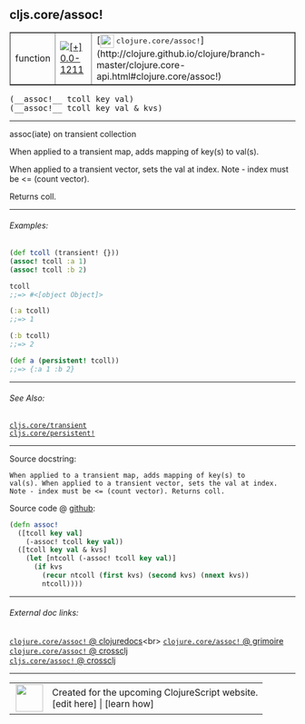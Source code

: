 ## cljs.core/assoc!



 <table border="1">
<tr>
<td>function</td>
<td><a href="https://github.com/cljsinfo/cljs-api-docs/tree/0.0-1211"><img valign="middle" alt="[+] 0.0-1211" title="Added in 0.0-1211" src="https://img.shields.io/badge/+-0.0--1211-lightgrey.svg"></a> </td>
<td>
[<img height="24px" valign="middle" src="http://i.imgur.com/1GjPKvB.png"> <samp>clojure.core/assoc!</samp>](http://clojure.github.io/clojure/branch-master/clojure.core-api.html#clojure.core/assoc!)
</td>
</tr>
</table>


 <samp>
(__assoc!__ tcoll key val)<br>
</samp>
 <samp>
(__assoc!__ tcoll key val & kvs)<br>
</samp>

---

assoc(iate) on transient collection

When applied to a transient map, adds mapping of key(s) to val(s).

When applied to a transient vector, sets the val at index.  Note - index must
be <= (count vector).

Returns coll.

---

###### Examples:

```clj
(def tcoll (transient! {}))
(assoc! tcoll :a 1)
(assoc! tcoll :b 2)

tcoll
;;=> #<[object Object]> 

(:a tcoll)
;;=> 1

(:b tcoll)
;;=> 2

(def a (persistent! tcoll))
;;=> {:a 1 :b 2}
```

---

###### See Also:

[`cljs.core/transient`](cljs.core_transient.md)<br>
[`cljs.core/persistent!`](cljs.core_persistentBANG.md)<br>

---


Source docstring:

```
When applied to a transient map, adds mapping of key(s) to
val(s). When applied to a transient vector, sets the val at index.
Note - index must be <= (count vector). Returns coll.
```


Source code @ [github](https://github.com/clojure/clojurescript/blob/r2227/src/cljs/cljs/core.cljs#L2528-L2538):

```clj
(defn assoc!
  ([tcoll key val]
    (-assoc! tcoll key val))
  ([tcoll key val & kvs]
    (let [ntcoll (-assoc! tcoll key val)]
      (if kvs
        (recur ntcoll (first kvs) (second kvs) (nnext kvs))
        ntcoll))))
```

<!--
Repo - tag - source tree - lines:

 <pre>
clojurescript @ r2227
└── src
    └── cljs
        └── cljs
            └── <ins>[core.cljs:2528-2538](https://github.com/clojure/clojurescript/blob/r2227/src/cljs/cljs/core.cljs#L2528-L2538)</ins>
</pre>

-->

---



###### External doc links:

[`clojure.core/assoc!` @ clojuredocs](http://clojuredocs.org/clojure.core/assoc!)<br>
[`clojure.core/assoc!` @ grimoire](http://conj.io/store/v1/org.clojure/clojure/1.7.0-beta3/clj/clojure.core/assoc%21/)<br>
[`clojure.core/assoc!` @ crossclj](http://crossclj.info/fun/clojure.core/assoc%21.html)<br>
[`cljs.core/assoc!` @ crossclj](http://crossclj.info/fun/cljs.core.cljs/assoc%21.html)<br>

---

 <table>
<tr><td>
<img valign="middle" align="right" width="48px" src="http://i.imgur.com/Hi20huC.png">
</td><td>
Created for the upcoming ClojureScript website.<br>
[edit here] | [learn how]
</td></tr></table>

[edit here]:https://github.com/cljsinfo/cljs-api-docs/blob/master/cljsdoc/cljs.core_assocBANG.cljsdoc
[learn how]:https://github.com/cljsinfo/cljs-api-docs/wiki/cljsdoc-files

<!--

This information was too distracting to show to readers, but I'll leave it
commented here since it is helpful to:

- pretty-print the data used to generate this document
- and show how to retrieve that data



The API data for this symbol:

```clj
{:description "assoc(iate) on transient collection\n\nWhen applied to a transient map, adds mapping of key(s) to val(s).\n\nWhen applied to a transient vector, sets the val at index.  Note - index must\nbe <= (count vector).\n\nReturns coll.",
 :ns "cljs.core",
 :name "assoc!",
 :signature ["[tcoll key val]" "[tcoll key val & kvs]"],
 :history [["+" "0.0-1211"]],
 :type "function",
 :related ["cljs.core/transient" "cljs.core/persistent!"],
 :full-name-encode "cljs.core_assocBANG",
 :source {:code "(defn assoc!\n  ([tcoll key val]\n    (-assoc! tcoll key val))\n  ([tcoll key val & kvs]\n    (let [ntcoll (-assoc! tcoll key val)]\n      (if kvs\n        (recur ntcoll (first kvs) (second kvs) (nnext kvs))\n        ntcoll))))",
          :title "Source code",
          :repo "clojurescript",
          :tag "r2227",
          :filename "src/cljs/cljs/core.cljs",
          :lines [2528 2538]},
 :examples [{:id "7d1e6b",
             :content "```clj\n(def tcoll (transient! {}))\n(assoc! tcoll :a 1)\n(assoc! tcoll :b 2)\n\ntcoll\n;;=> #<[object Object]> \n\n(:a tcoll)\n;;=> 1\n\n(:b tcoll)\n;;=> 2\n\n(def a (persistent! tcoll))\n;;=> {:a 1 :b 2}\n```"}],
 :full-name "cljs.core/assoc!",
 :clj-symbol "clojure.core/assoc!",
 :docstring "When applied to a transient map, adds mapping of key(s) to\nval(s). When applied to a transient vector, sets the val at index.\nNote - index must be <= (count vector). Returns coll."}

```

Retrieve the API data for this symbol:

```clj
;; from Clojure REPL
(require '[clojure.edn :as edn])
(-> (slurp "https://raw.githubusercontent.com/cljsinfo/cljs-api-docs/catalog/cljs-api.edn")
    (edn/read-string)
    (get-in [:symbols "cljs.core/assoc!"]))
```

-->
